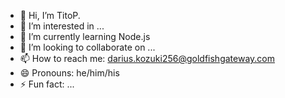 - 👋 Hi, I’m TitoP. 
- 👀 I’m interested in ...
- 🌱 I’m currently learning Node.js
- 💞️ I’m looking to collaborate on ...
- 📫 How to reach me: darius.kozuki256@goldfishgateway.com
- 😄 Pronouns: he/him/his
- ⚡ Fun fact: ...

<!---
titoP-kozuki/titoP-kozuki is a ✨ special ✨ repository because its `README.md` (this file) appears on your GitHub profile.
You can click the Preview link to take a look at your changes.
--->
